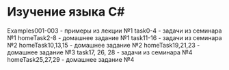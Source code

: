 # Изучение языка C#
Examples001-003 - примеры из лекции №1
task0-4 - задачи из семинара №1
homeTask2-8 - домашнее задание №1
task11-16 - задачи из семинара №2
homeTask10,13,15 - домашнее задание №2
homeTask19,21,23 - домашнее задание №3
task17, 26, 28 - задачи из семинара №4
homeTask25,27,29 - домашнее задание №4